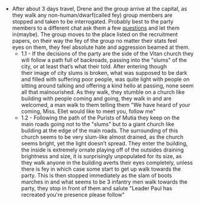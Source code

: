 - After about 3 days travel, Drene and the group arrive at the capital, as they walk any non-human/dwarf(called fey) group members are stopped and taken to be interrogated. Probably best to the party members to a different chat ask them a few [questions](https://www.brudnerlaw.com/resources/immigration-interview-questions) and let them in(maybe). The group moves to the place listed on the recruitment papers, on their way the fey of the group no matter their stats feel eyes on them, they feel absolute hate and aggression beamed at them.
	- 1.1 - If the decisions of the party are the side of the Vitan church they will follow a path full of backroads, passing into the "slums" of the city, or at least that’s what their told. After entering though their image of city slums is broken, what was supposed to be dark and filled with suffering poor people, was quite light with people on sitting around talking and offering a kind hello at passing, none seem all that malnourished. As they walk, they stumble on a church like building with people coming and going, they walk in and are welcomed, a man walk to them telling them "We have heard of your coming, Miss. Ellet would like to meet you, follow me"
	- 1.2 - Following the path of the Purists of Mutia they keep on the main roads going not to the "slums" but to a giant church like building at the edge of the main roads. The surrounding of this church seems to be very slum-like almost drained, as the church seems bright, yet the light doesn’t spread. They enter the building, the inside is extremely ornate playing off of the outsides draining brightness and size, it is surprisingly unpopulated for its size, as they walk anyone in the building averts their eyes completely, unless there is fey in which case some start to get up walk towards the party. This is then stopped immediately as the slam of boots marches in and what seems to be 3 infantry men walk towards the party, they stop in front of them and salute "Leader Paul has recreated you're presence please follow"